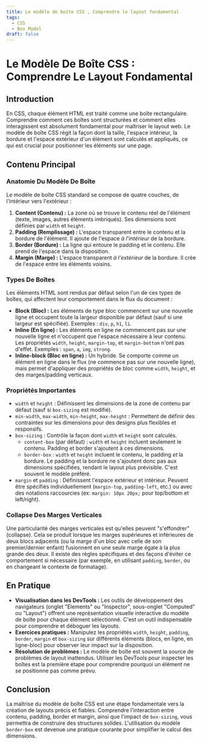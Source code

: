 ```yaml
---
title: Le modèle de boîte CSS , Comprendre le layout fondamental
tags:
  - CSS
  - Box Model
draft: false
---
```


# Le Modèle De Boîte CSS : Comprendre Le Layout Fondamental

## Introduction

En CSS, chaque élément HTML est traité comme une boîte rectangulaire. Comprendre comment ces boîtes sont structurées et comment elles interagissent est absolument fondamental pour maîtriser le layout web. Le modèle de boîte CSS régit la façon dont la taille, l'espace intérieur, la bordure et l'espace extérieur d'un élément sont calculés et appliqués, ce qui est crucial pour positionner les éléments sur une page.

## Contenu Principal

### Anatomie Du Modèle De Boîte

Le modèle de boîte CSS standard se compose de quatre couches, de l'intérieur vers l'extérieur :

1. **Content (Contenu) :** La zone où se trouve le contenu réel de l'élément (texte, images, autres éléments imbriqués). Ses dimensions sont définies par `width` et `height`.
2. **Padding (Remplissage) :** L'espace transparent entre le contenu et la bordure de l'élément. Il ajoute de l'espace *à l'intérieur* de la bordure.
3. **Border (Bordure) :** La ligne qui entoure le padding et le contenu. Elle prend de l'espace dans la disposition.
4. **Margin (Marge) :** L'espace transparent *à l'extérieur* de la bordure. Il crée de l'espace entre les éléments voisins.

### Types De Boîtes

Les éléments HTML sont rendus par défaut selon l'un de ces types de boîtes, qui affectent leur comportement dans le flux du document :

- **Block (Bloc) :** Les éléments de type bloc commencent sur une nouvelle ligne et occupent toute la largeur disponible par défaut (sauf si une largeur est spécifiée). Exemples : `div`, `p`, `h1`, `li`.
- **Inline (En ligne) :** Les éléments en ligne ne commencent pas sur une nouvelle ligne et n'occupent que l'espace nécessaire à leur contenu. Les propriétés `width`, `height`, `margin-top`, et `margin-bottom` n'ont pas d'effet. Exemples : `span`, `a`, `img`, `strong`.
- **Inline-block (Bloc en ligne) :** Un hybride. Se comporte comme un élément en ligne dans le flux (ne commence pas sur une nouvelle ligne), mais permet d'appliquer des propriétés de bloc comme `width`, `height`, et des marges/padding verticaux.

### Propriétés Importantes

- `width` et `height` : Définissent les dimensions de la zone de contenu par défaut (sauf si `box-sizing` est modifié).
- `min-width`, `max-width`, `min-height`, `max-height` : Permettent de définir des contraintes sur les dimensions pour des designs plus flexibles et responsifs.
- `box-sizing` : Contrôle la façon dont `width` et `height` sont calculés.
    - `content-box` (par défaut) : `width` et `height` incluent seulement le contenu. Padding et border s'ajoutent à ces dimensions.
    - `border-box` : `width` et `height` incluent le contenu, le padding *et* la bordure. Le padding et la bordure ne s'ajoutent donc pas aux dimensions spécifiées, rendant le layout plus prévisible. C'est souvent le modèle préféré.
- `margin` et `padding` : Définissent l'espace extérieur et intérieur. Peuvent être spécifiés individuellement (`margin-top`, `padding-left`, etc.) ou avec des notations raccourcies (ex: `margin: 10px 20px;` pour top/bottom et left/right).

### Collapse Des Marges Verticales

Une particularité des marges verticales est qu'elles peuvent "s'effondrer" (collapse). Cela se produit lorsque les marges supérieures et inférieures de deux blocs adjacents (ou la marge d'un bloc avec celle de son premier/dernier enfant) fusionnent en une seule marge égale à la plus grande des deux. Il existe des règles spécifiques et des façons d'éviter ce comportement si nécessaire (par exemple, en utilisant `padding`, `border`, ou en changeant le contexte de formatage).

## En Pratique

- **Visualisation dans les DevTools :** Les outils de développement des navigateurs (onglet "Elements" ou "Inspector", sous-onglet "Computed" ou "Layout") offrent une représentation visuelle interactive du modèle de boîte pour chaque élément sélectionné. C'est un outil indispensable pour comprendre et déboguer les layouts.
- **Exercices pratiques :** Manipulez les propriétés `width`, `height`, `padding`, `border`, `margin` et `box-sizing` sur différents éléments (blocs, en ligne, en ligne-bloc) pour observer leur impact sur la disposition.
- **Résolution de problèmes :** Le modèle de boîte est souvent la source de problèmes de layout inattendus. Utiliser les DevTools pour inspecter les boîtes est la première étape pour comprendre pourquoi un élément ne se positionne pas comme prévu.

## Conclusion

La maîtrise du modèle de boîte CSS est une étape fondamentale vers la création de layouts précis et fiables. Comprendre l'interaction entre contenu, padding, border et margin, ainsi que l'impact de `box-sizing`, vous permettra de construire des structures solides. L'utilisation du modèle `border-box` est devenue une pratique courante pour simplifier le calcul des dimensions.
